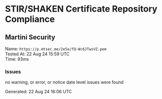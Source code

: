# STIR/SHAKEN Certificate Repository Compliance

## Martini Security

Name: `https://p.mtsec.me/2e5a/fQ-Wc6JTwsVZ.pem`\
Tested At: 22 Aug 24 15:59 UTC\
Time: 93ms

### Issues

no warning, or error, or notice date level issues were found

Generated: 22 Aug 24 16:06 UTC